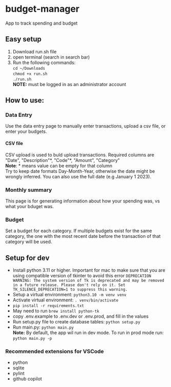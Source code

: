 # budget-manager
App to track spending and budget

## Easy setup
1. Download run.sh file
2. open terminal (search in search bar)
3. Run the following commands:<br>
`cd ~/Downloads`<br>
`chmod +x run.sh`<br>
`./run.sh` <br>
**NOTE:** must be logged in as an administrator account

## How to use:
### Data Entry
Use the data entry page to manually enter transactions, upload a csv file, or enter your budgets.

#### CSV file
CSV upload is used to buld upload transactions. Required columns are "Date", "Description"\*, "Code"\*, "Amount", "Category" <br>
**Note**: * means value can be empty for that column <br>
Try to keep date formats Day-Month-Year, otherwise the date might be wrongly inferred. You can also use the full date (e.g January 1 2023).

### Monthly summary
This page is for generating information about how your spending was, vs what your bduget was.

### Budget
Set a budget for each category. If multiple budgets exist for the same category, the one with the most recent date before the transaction of that category will be used.


## Setup for dev
- Install python 3.11 or higher. Important for mac to make sure that you are using compatible version of tkinter to avoid this error
`DEPRECATION WARNING: The system version of Tk is deprecated and may be removed in a future release. Please don't rely on it. Set TK_SILENCE_DEPRECATION=1 to suppress this warning.`
- Setup a virtual environment: `python3.10 -m venv venv`
- Activate virtual environment: `. venv/bin/activate`
- `pip install -r requirements.txt`
- May need to run `brew install python-tk`
- copy .env.example to .env.dev or .env.prod, and fill in the values
- Run setup.py file to create database tables: `python setup.py`
- Run main.py: `python main.py` <br>
    **Note:** By default, the app wil run in dev mode. To run in prod mode run: `python main.py -p`

### Recommended extensions for VSCode
- python
- sqlite
- pylint
- github copilot
